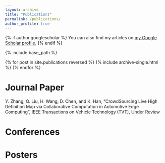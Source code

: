 ```yaml
---
layout: archive
title: "Publications"
permalink: /publications/
author_profile: true
---
```


{% if author.googlescholar %}
  You can also find my articles on <u><a href="{{author.googlescholar}}">my Google Scholar profile</a>.</u>
{% endif %}

{% include base_path %}

{% for post in site.publications reversed %}
  {% include archive-single.html %}
{% endfor %}

Journal Paper
======
Y. Zhang, Q. Liu, H. Wang, D. Chen, and K. Han, “CrowdSourcing Live High Definition Map via Collaborative Computation in Automotive Edge Computing”, IEEE Transactions on Vehicle Technology (TVT), Under Review



Conferences
======

Posters
======